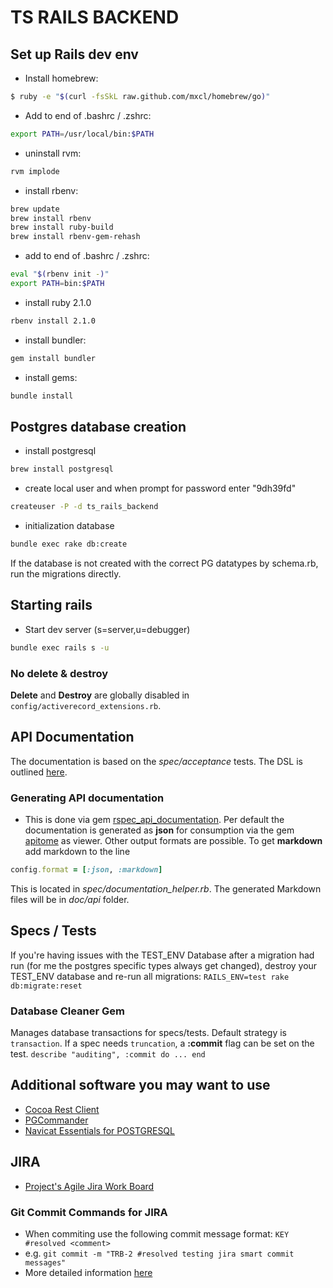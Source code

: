 # TS RAILS BACKEND

## Set up Rails dev env

* Install homebrew:
```bash
$ ruby -e "$(curl -fsSkL raw.github.com/mxcl/homebrew/go)"
```
* Add to end of .bashrc / .zshrc:
```bash
export PATH=/usr/local/bin:$PATH
```
* uninstall rvm:
```bash
rvm implode
```
* install rbenv:
```bash
brew update
brew install rbenv
brew install ruby-build
brew install rbenv-gem-rehash
```
* add to end of .bashrc / .zshrc:
```bash
eval "$(rbenv init -)"
export PATH=bin:$PATH
```
* install ruby 2.1.0
```bash
rbenv install 2.1.0
```

* install bundler:
```bash
gem install bundler
```
* install gems:
```bash
bundle install
```

## Postgres database creation

* install postgresql
```bash
brew install postgresql
```
* create local user and when prompt for password enter "9dh39fd"
```bash
createuser -P -d ts_rails_backend
```
* initialization database
```bash
bundle exec rake db:create
```

If the database is not created with the correct PG datatypes by schema.rb, run the migrations directly.

## Starting rails

* Start dev server (s=server,u=debugger)

```bash
bundle exec rails s -u
```

### No delete & destroy

**Delete** and **Destroy** are globally disabled in ```config/activerecord_extensions.rb```.

## API Documentation

The documentation is based on the *spec/acceptance* tests.
The DSL is outlined [here](https://github.com/zipmark/rspec_api_documentation#dsl).

### Generating API documentation

* This is done via gem [rspec_api_documentation](https://github.com/zipmark/rspec_api_documentation).
Per default the documentation is generated as **json**
for consumption via the gem [apitome](https://github.com/modeset/apitome) as viewer.
Other output formats are possible. To get **markdown** add
markdown to the line
```ruby
config.format = [:json, :markdown]
```
This is located in *spec/documentation_helper.rb*.
The generated Markdown files will be in *doc/api* folder.

## Specs / Tests

If you're having issues with the TEST_ENV Database after a migration had run
(for me the postgres specific types always get changed), destroy your TEST_ENV
database and re-run all migrations: ```RAILS_ENV=test rake db:migrate:reset```

### Database Cleaner Gem

Manages database transactions for specs/tests.
Default strategy is ```transaction```.
If a spec needs ```truncation```, a **:commit** flag can be set on the test.
```describe "auditing", :commit do ... end```


## Additional software you may want to use

* [Cocoa Rest Client](http://mmattozzi.github.io/cocoa-rest-client/)
* [PGCommander](https://eggerapps.at/pgcommander/)
* [Navicat Essentials for POSTGRESQL](https://itunes.apple.com/de/app/navicat-essentials-for-postgresql/id466725643?l=en&mt=12)

## JIRA

* [Project's Agile Jira Work Board](https://timeslot.atlassian.net/secure/RapidBoard.jspa?rapidView=2&view=detail)

### Git Commit Commands for JIRA

* When commiting use the following commit message format: `KEY #resolved <comment>`
* e.g. `git commit -m "TRB-2 #resolved testing jira smart commit messages"`
* More detailed information [here](https://confluence.atlassian.com/display/AOD/Processing+JIRA+issues+with+commit+messages)
